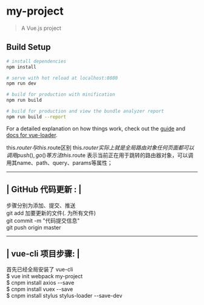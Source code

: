 # my-project

> A Vue.js project

## Build Setup

``` bash
# install dependencies
npm install

# serve with hot reload at localhost:8080
npm run dev

# build for production with minification
npm run build

# build for production and view the bundle analyzer report
npm run build --report
```

For a detailed explanation on how things work, check out the [guide](http://vuejs-templates.github.io/webpack/) and [docs for vue-loader](http://vuejs.github.io/vue-loader).


this.$router 与this.$route区别
this.$router 实际上 就是全局 路由对象  任何页面 都可以 调用 push(), go()等方法
this.$route  表示当前正在用于跳转的路由器对象，可以调用其name、path、query、params等属性；



 ---------------------
|  GitHub 代码更新 :  |
 ---------------------
   
步骤分别为添加、提交、推送     
git add 加要更新的文件(. 为所有文件)    
git commit -m "代码提交信息"    
git push origin master    


 ----------------------
|   vue-cli 项目步骤:  |  
 ----------------------   
首先已经全局安装了 vue-cli     
$ vue init webpack my-project  
$ cnpm install axios --save  
$ cnpm install vuex --save  
$ cnpm install stylus stylus-loader --save-dev  